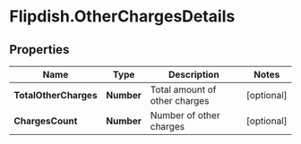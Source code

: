 # Flipdish.OtherChargesDetails

## Properties
Name | Type | Description | Notes
------------ | ------------- | ------------- | -------------
**TotalOtherCharges** | **Number** | Total amount of other charges | [optional] 
**ChargesCount** | **Number** | Number of other charges | [optional] 


